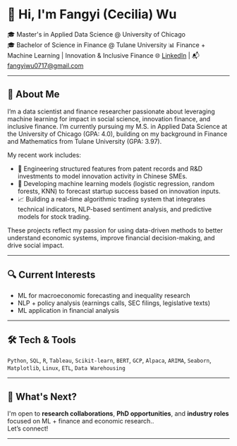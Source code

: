 # 👋 Hi, I'm Fangyi (Cecilia) Wu

🎓 Master's in Applied Data Science @ University of Chicago  
🎓 Bachelor of Science in Finance @ Tulane University
📊 Finance + Machine Learning | Innovation & Inclusive Finance
🌐 [LinkedIn](https://www.linkedin.com/in/fangyi-wu) | 📬 fangyiwu0717@gmail.com  

---

## 🧠 About Me

I’m a data scientist and finance researcher passionate about leveraging machine learning for impact in social science, innovation finance, and inclusive finance. I’m currently pursuing my M.S. in Applied Data Science at the University of Chicago (GPA: 4.0), building on my background in Finance and Mathematics from Tulane University (GPA: 3.97).

My recent work includes:
- 🧩 Engineering structured features from patent records and R&D investments to model innovation activity in Chinese SMEs.
- 🤖 Developing machine learning models (logistic regression, random forests, KNN) to forecast startup success based on innovation inputs.
- 📈 Building a real-time algorithmic trading system that integrates technical indicators, NLP-based sentiment analysis, and predictive models for stock trading.

These projects reflect my passion for using data-driven methods to better understand economic systems, improve financial decision-making, and drive social impact.

---

## 🔍 Current Interests

- ML for macroeconomic forecasting and inequality research  
- NLP + policy analysis (earnings calls, SEC filings, legislative texts)  
- ML application in financial analysis  

---

## 🛠️ Tech & Tools

`Python`, `SQL`, `R`, `Tableau`, `Scikit-learn`, `BERT`, `GCP`, `Alpaca`, `ARIMA`, `Seaborn`, `Matplotlib`, `Linux`, `ETL`, `Data Warehousing`

---

## 📌 What's Next?

I'm open to **research collaborations**, **PhD opportunities**, and **industry roles** focused on ML + finance and economic research..  
Let’s connect!

---

